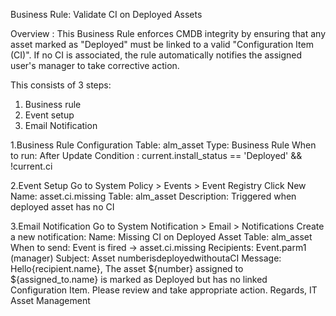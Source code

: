 Business Rule: Validate CI on Deployed Assets

Overview : This Business Rule enforces CMDB integrity by ensuring that any asset marked as "Deployed" must be linked to a valid "Configuration Item (CI)". If no CI is associated, the rule automatically notifies the assigned user's manager to take corrective action.

This consists of 3 steps:
1.	Business rule
2.	Event setup
3.	Email Notification

1.Business Rule Configuration 
Table: alm_asset 
Type: Business Rule 
When to run: After Update 
Condition : current.install_status == 'Deployed' && !current.ci

2.Event Setup 
Go to System Policy > Events > Event Registry 
Click New Name: asset.ci.missing 
Table: alm_asset 
Description: Triggered when deployed asset has no CI

3.Email Notification 
Go to System Notification > Email > Notifications 
Create a new notification: 
Name: Missing CI on Deployed Asset 
Table: alm_asset 
When to send: Event is fired → asset.ci.missing 
Recipients: Event.parm1 (manager) 
Subject: Asset numberisdeployedwithoutaCI
Message:
Hello{recipient.name}, The asset ${number} assigned to ${assigned_to.name} is marked as Deployed but has no linked Configuration Item. Please review and take appropriate action. Regards, IT Asset Management